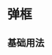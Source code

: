 <!-- 加载 demo 组件 start -->
<script setup>
import demo from './demo.vue'
</script>
<!-- 加载 demo 组件 end -->

<!-- 正文开始 -->
# 弹框

## 基础用法

<Preview comp-name="Dialog" demo-name="demo">
  <demo />
</Preview>